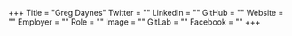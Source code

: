 +++
Title = "Greg Daynes"
Twitter = ""
LinkedIn = ""
GitHub = ""
Website = ""
Employer = ""
Role = ""
Image = ""
GitLab = ""
Facebook = ""
+++
